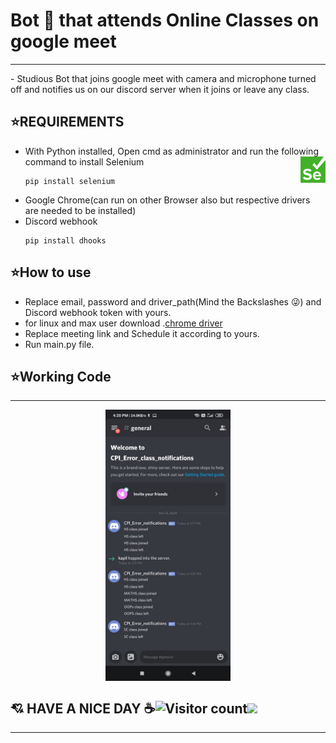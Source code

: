 
# Bot 🤖 that attends Online Classes on google meet
<hr>
- Studious Bot that joins google meet with camera and microphone turned off and notifies us on our discord server when it joins or leave any class.

## ⭐REQUIREMENTS 
- With Python installed, Open cmd as administrator and run the following command to install Selenium <img src="https://github.com/nirala69/hackiiitv20-submissions/blob/master/team%233%20-%20%7B5%7D/Images/selenium_logo.png" width="40" align='right'>
     ```
     pip install selenium
     ```
- Google Chrome(can run on other Browser also but respective drivers are needed to be installed)
- Discord webhook
    ```
    pip install dhooks
    ```
    

## ⭐How to use
	
- Replace email, password and driver_path(Mind the Backslashes 😜) and Discord webhook token with yours.
- for linux and max user download .[chrome driver](https://chromedriver.chromium.org/downloads)
- Replace meeting link and Schedule it according to yours.
- Run main.py file.

## ⭐Working Code
<hr>
<p align = "center">
    <a href = "">
<img src="https://github.com/nirala69/hackiiitv20-submissions/blob/master/team%233%20-%20%7B5%7D/Images/discord.jpeg" width="200" align='center'>
        </a>

## 💘 HAVE A NICE DAY ☕![Visitor count](https://visitor-badge.laobi.icu/badge?page_id=CPI-ERROR.Google-Meet-Bot)<img src="https://media.giphy.com/media/dxn6fRlTIShoeBr69N/giphy.gif" width="30">


<hr>

